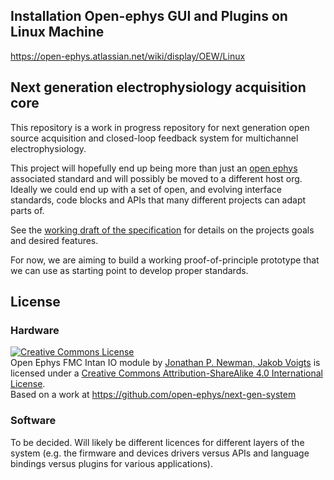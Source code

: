 ## Installation Open-ephys GUI and Plugins on Linux Machine
https://open-ephys.atlassian.net/wiki/display/OEW/Linux


##  Next generation electrophysiology acquisition core
This repository is a work in progress repository for next generation open
source acquisition and closed-loop feedback system for multichannel
electrophysiology.

This project will hopefully end up being more than just an [open
ephys](http://www.open-ephys.org/) associated standard and will possibly be
moved to a different host org. Ideally we could end up with a set of open, and
evolving interface standards, code blocks and APIs that many different projects
can adapt parts of.

See the [working draft of the
specification](https://open-ephys.atlassian.net/wiki/display/OEW/PCIe+acquisition+board)
for details on the projects goals and desired features.

For now, we are aiming to build a working proof-of-principle prototype that we
can use as starting point to develop proper standards.

## License

### Hardware
<a rel="license" href="http://creativecommons.org/licenses/by-sa/4.0/"><img
alt="Creative Commons License" style="border-width:0"
src="https://i.creativecommons.org/l/by-sa/4.0/88x31.png" /></a>
<br/>
<span
    xmlns:dct="http://purl.org/dc/terms/" property="dct:title">Open Ephys FMC Intan IO module
</span> 
by 
<a xmlns:cc="http://creativecommons.org/ns#"
href="https://github.com/open-ephys/next-gen-system/" property="cc:attributionName"
rel="cc:attributionURL">Jonathan P. Newman, Jakob Voigts</a> 
is licensed under a
<a rel="license" href="http://creativecommons.org/licenses/by-sa/4.0/">Creative
Commons Attribution-ShareAlike 4.0 International
License</a>.
<br/>
Based on a work at <a xmlns:dct="http://purl.org/dc/terms/"
href="https://github.com/open-ephys/next-gen-system"
rel="dct:source">https://github.com/open-ephys/next-gen-system </a>


### Software
To be decided. Will likely be different licences for different layers of the
system (e.g. the firmware and devices drivers versus APIs and language bindings
versus plugins for various applications).
